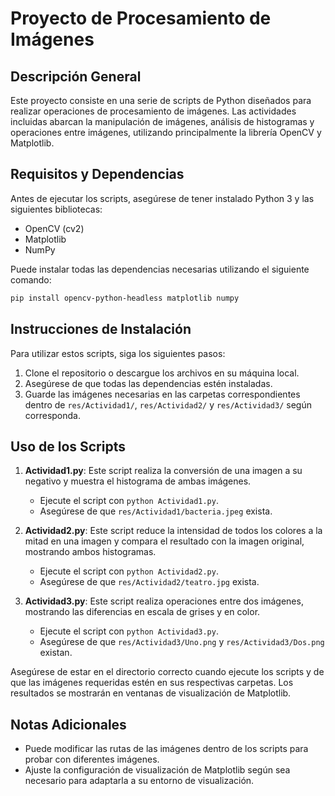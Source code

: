 
# Proyecto de Procesamiento de Imágenes

## Descripción General
Este proyecto consiste en una serie de scripts de Python diseñados para realizar operaciones de procesamiento de imágenes. Las actividades incluidas abarcan la manipulación de imágenes, análisis de histogramas y operaciones entre imágenes, utilizando principalmente la librería OpenCV y Matplotlib.

## Requisitos y Dependencias
Antes de ejecutar los scripts, asegúrese de tener instalado Python 3 y las siguientes bibliotecas:
- OpenCV (cv2)
- Matplotlib
- NumPy

Puede instalar todas las dependencias necesarias utilizando el siguiente comando:
```bash
pip install opencv-python-headless matplotlib numpy
```

## Instrucciones de Instalación
Para utilizar estos scripts, siga los siguientes pasos:
1. Clone el repositorio o descargue los archivos en su máquina local.
2. Asegúrese de que todas las dependencias estén instaladas.
3. Guarde las imágenes necesarias en las carpetas correspondientes dentro de `res/Actividad1/`, `res/Actividad2/` y `res/Actividad3/` según corresponda.

## Uso de los Scripts
1. **Actividad1.py**: Este script realiza la conversión de una imagen a su negativo y muestra el histograma de ambas imágenes.
   - Ejecute el script con `python Actividad1.py`.
   - Asegúrese de que `res/Actividad1/bacteria.jpeg` exista.

2. **Actividad2.py**: Este script reduce la intensidad de todos los colores a la mitad en una imagen y compara el resultado con la imagen original, mostrando ambos histogramas.
   - Ejecute el script con `python Actividad2.py`.
   - Asegúrese de que `res/Actividad2/teatro.jpg` exista.

3. **Actividad3.py**: Este script realiza operaciones entre dos imágenes, mostrando las diferencias en escala de grises y en color.
   - Ejecute el script con `python Actividad3.py`.
   - Asegúrese de que `res/Actividad3/Uno.png` y `res/Actividad3/Dos.png` existan.

Asegúrese de estar en el directorio correcto cuando ejecute los scripts y de que las imágenes requeridas estén en sus respectivas carpetas. Los resultados se mostrarán en ventanas de visualización de Matplotlib.

## Notas Adicionales
- Puede modificar las rutas de las imágenes dentro de los scripts para probar con diferentes imágenes.
- Ajuste la configuración de visualización de Matplotlib según sea necesario para adaptarla a su entorno de visualización.
